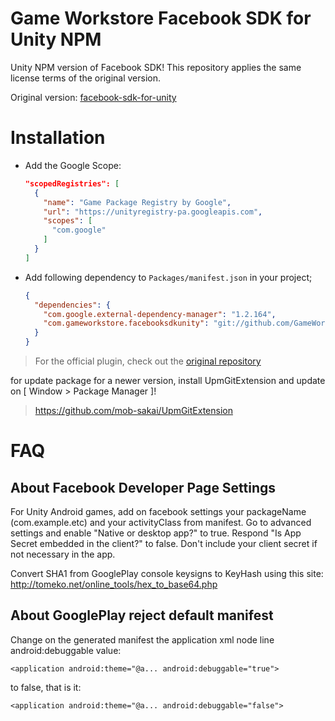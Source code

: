 # Game Workstore Facebook SDK for Unity NPM

Unity NPM version of Facebook SDK! This repository applies the same license terms of the original version. 

Original version: [facebook-sdk-for-unity](https://github.com/facebook/facebook-sdk-for-unity)

# Installation

- Add the Google Scope:
  
  ```json
  "scopedRegistries": [
    {
      "name": "Game Package Registry by Google",
      "url": "https://unityregistry-pa.googleapis.com",
      "scopes": [
        "com.google"
      ]
    }
  ]
  ```

- Add following dependency to `Packages/manifest.json` in your project;

  ```json
  {
    "dependencies": {
      "com.google.external-dependency-manager": "1.2.164",
      "com.gameworkstore.facebooksdkunity": "git://github.com/GameWorkstore/facebook-sdk-unity?path=Assets/Package"
    }
  }
  ```

> For the official plugin, check out the [original repository](https://github.com/facebook/facebook-sdk-for-unity)

for update package for a newer version, install UpmGitExtension and update on [ Window > Package Manager ]!
> https://github.com/mob-sakai/UpmGitExtension

# FAQ

## About Facebook Developer Page Settings
For Unity Android games, add on facebook settings your packageName (com.example.etc) and your activityClass from manifest.
Go to advanced settings and enable "Native or desktop app?" to true. Respond "Is App Secret embedded in the client?" to false.
Don't include your client secret if not necessary in the app.

Convert SHA1 from GooglePlay console keysigns to KeyHash using this site:
http://tomeko.net/online_tools/hex_to_base64.php

## About GooglePlay reject default manifest

Change on the generated manifest the application xml node line android:debuggable value:
```
<application android:theme="@a... android:debuggable="true">
```
to false, that is it:
```
<application android:theme="@a... android:debuggable="false">
```